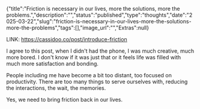 {"title":"Friction is necessary in our lives, more the solutions, more the problems.","description":"","status":"published","type":"thoughts","date":"2025-03-22","slug":"friction-is-necessary-in-our-lives-more-the-solutions-more-the-problems","tags":[],"image_url":"","Extras":null}


<p>LINK: <a href="https://cassidoo.co/post/introduce-friction/">https://cassidoo.co/post/introduce-friction</a></p>
<p>I agree to this post, when I didn't had the phone, I was much creative, much more bored.
I don't know if it was just that or it feels life was filled with much more satisfaction and bonding.</p>
<p>People including me have become a bit too distant, too focused on productivity. There are too many things to serve ourselves with, reducing the interactions, the wait, the memories.</p>
<p>Yes, we need to bring friction back in our lives.</p>
